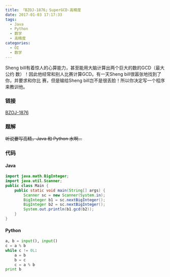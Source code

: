 ```yaml
---
title: 「BZOJ-1876」SuperGCD-高精度
date: 2017-01-03 17:17:33
tags:
  - Java
  - Python
  - 数学
  - 高精度
categories:
  - OI
  - 数学
---
```

Sheng bill有着惊人的心算能力，甚至能用大脑计算出两个巨大的数的GCD（最大公约 数）！因此他经常和别人比赛计算GCD。有一天Sheng bill很嚣张地找到了你，并要求和你比 赛，但是输给Sheng bill岂不是很丢脸！所以你决定写一个程序来教训他。
<!-- more -->
### 链接
[BZOJ-1876](http://www.lydsy.com/JudgeOnline/problem.php?id=1876)
### 题解
~~听说要写高精，Java 和 Python 水啊...~~
### 代码
#### Java
``` java
import java.math.BigInteger;
import java.util.Scanner;
public class Main {
    public static void main(String[] args) {
        Scanner sc = new Scanner(System.in);
        BigInteger b1 = sc.nextBigInteger();
        BigInteger b2 = sc.nextBigInteger();
        System.out.println(b1.gcd(b2));
    }
}
```
#### Python
``` python
a, b = input(), input()
c = a % b
while c != 0L:
    a = b
    b = c
    c = a % b
print b
```

